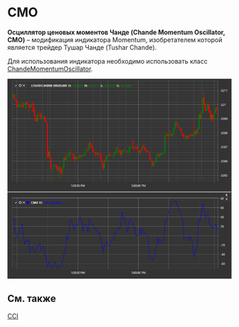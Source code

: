 # CMO

**Осциллятор ценовых моментов Чанде (Chande Momentum Oscillator, CMO)** – модификация индикатора Momentum, изобретателем которой является трейдер Тушар Чанде (Tushar Chande). 

Для использования индикатора необходимо использовать класс [ChandeMomentumOscillator](xref:StockSharp.Algo.Indicators.ChandeMomentumOscillator). 

![IndicatorChandeMomentumOscillator](../../../../images/indicatorchandemomentumoscillator.png)

## См. также

[CCI](cci.md)
